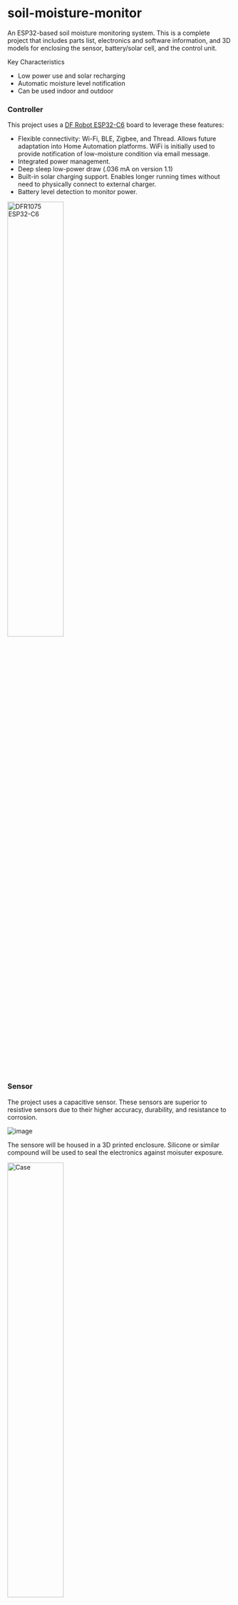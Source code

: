 # soil-moisture-monitor

An ESP32-based soil moisture monitoring system. This is a complete project that includes parts list, electronics and software information, and 3D models for enclosing the sensor, battery/solar cell, and the control unit.

Key Characteristics

- Low power use and solar recharging
- Automatic moisture level notification
- Can be used indoor and outdoor

### Controller

This project uses a [DF Robot ESP32-C6](https://wiki.dfrobot.com/SKU_DFR1075_FireBeetle_2_Board_ESP32_C6) board to leverage these features:

- Flexible connectivity: Wi-Fi, BLE, Zigbee, and Thread. Allows future adaptation into Home Automation platforms. WiFi is initially used to provide notification of low-moisture condition via email message.
- Integrated power management.
- Deep sleep low-power draw (.036 mA on version 1.1)
- Built-in solar charging support. Enables longer running times without need to physically connect to external charger.
- Battery level detection to monitor power.

<img src="https://dfimg.dfrobot.com/store/cache3/data/DFR1075/DFR1075.jpg" width=50% alt="DFR1075 ESP32-C6">

### Sensor

The project uses a capacitive sensor. These sensors are superior to resistive sensors due to their higher accuracy, durability, and resistance to corrosion.

![image](https://github.com/user-attachments/assets/11637db9-9b52-4329-9a7a-9b18123aeb44)

The sensore will be housed in a 3D printed enclosure. Silicone or similar compound will be used to seal the electronics against moisuter exposure.

<img src="https://github.com/user-attachments/assets/284566f6-ae20-4117-8df7-e9bd3f5fa455" width=50% alt="Case">

### Power

By incorporating a solar charging element, the project aims to allow long-term operation without the need to hook the system up to an external charger. This is highly dependent on the amount of sunlight available. With this in mind, some attention is paid to optimizing the power budget of the system by facotring in the following criteria:

- Minimize active operation (sensor reading, wifi active, etc.) to reduce current draw
- Maximize deep sleep time where the unit is operating in lower power mode
- Adjust above parameters to balance overall system current draw vs. the solar cell recharge capacity
- Be mindful of device aesthetics. Don't want to have a large solar panel overwhelming the space of the plant.

### Enclosures

The sensor, control unit, and solar cell will be housed in their own 3D-printed enclosures. This gives you flexibility to strategically place the components so they may be hidden and not detract from the platn itself.

# Sensor Reading

The sensor outptus an analog signal. Readings will occur in a window and averaged using a median filter. This is to smooth spikes and provide a reliable reading.

In this sample plot, we can see the output when you hold and release the sensor body. This simulates the wet and dry soil conditions. We will calibrate our dry value to be at about 40% soil moisture.

<img src="https://github.com/user-attachments/assets/fcc3e139-ef84-4c92-8d17-88ec60e40347" width=50%>
